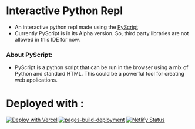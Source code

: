 # Interactive Python Repl
- An interactive python repl made using the [PyScript](https://pyscript.net/)
- Currently PyScript is in its Alpha version. So, third party libraries are not allowed in this IDE for now.
### About PyScript:
- PyScript is a python script that can be run in the browser using a mix of Python and standard HTML. This could be a powerful tool for creating web applications.

# Deployed with :
[![Deploy with Vercel](https://vercel.com/button)](https://pyscript-repl.vercel.app/)
[![pages-build-deployment](https://github.com/TheSGJ/PyScript-ReplSite/actions/workflows/pages/pages-build-deployment/badge.svg)](https://github.com/TheSGJ/PyScript-ReplSite/actions/workflows/pages/pages-build-deployment)
[![Netlify Status](https://api.netlify.com/api/v1/badges/2174f71f-e145-46c9-82c2-d47ba7913548/deploy-status)](https://pyscript-repl.netlify.app)
